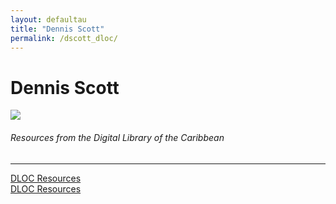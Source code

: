```yaml
---
layout: defaultau
title: "Dennis Scott"
permalink: /dscott_dloc/
---
```

<!-- partial:index.partial.html -->
<div class="content">
    <h1>Dennis Scott</h1>
    <div class="quote">
        <div><img src="https://3.bp.blogspot.com/-05FVZ-58sIs/W3YQqAW9zdI/AAAAAAAADmk/QZw0OK9eUekEDBuCEM6vcNTOdJ86qNNygCLcBGAs/s1600/dennis%2Bscott.jpg" class="logo"></div>
    </div>
    <body>
    <h6>Resources from the Digital Library of the Caribbean</h6><hr> 
        <a href="https://www.dloc.com/CA00100042/00001/images" target="_blank">DLOC Resources</a><br>
        <a href="https://www.dloc.com/AA00030529/00001/images" target="_blank">DLOC Resources</a><br> 
    </body> 
          </div>
  <!-- partial -->
<script src='https://cdnjs.cloudflare.com/ajax/libs/jquery/3.1.1/jquery.min.js'></script><script  src="{{ site.baseurl }}/assets/js/authorscript.js"></script>